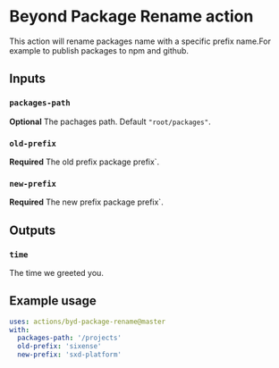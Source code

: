 # Beyond Package Rename action

This action will rename packages name with a specific prefix name.For example to publish packages to npm and github.

## Inputs

### `packages-path`

**Optional** The pachages path. Default `"root/packages"`.

### `old-prefix`

**Required** The old prefix package prefix`.

### `new-prefix`

**Required** The new prefix package prefix`.

## Outputs

### `time`

The time we greeted you.

## Example usage

```yaml
uses: actions/byd-package-rename@master
with:
  packages-path: '/projects'
  old-prefix: 'sixense'
  new-prefix: 'sxd-platform'

```